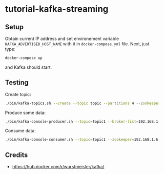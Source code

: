 # tutorial-kafka-streaming


## Setup

Obtain current IP address and set environement variable `KAFKA_ADVERTISED_HOST_NAME` with it in `docker-compose.yml` file.
Next, just type:

```bash
docker-compose up
```

and Kafka should start.


## Testing

Create topic: 

```bash
./bin/kafka-topics.sh --create --topic topic --partitions 4 --zookeeper 192.168.1.6:2181 --replication-factor 1
```

Produce some data:

```bash
./bin/kafka-console-producer.sh --topic=topic1 --broker-list=192.168.1.6:9092
```

Consume data:

```bash
./bin/kafka-console-consumer.sh --topic=topic1 --zookeeper=192.168.1.6:2181 --from-beginning
```


## Credits

- https://hub.docker.com/r/wurstmeister/kafka/

